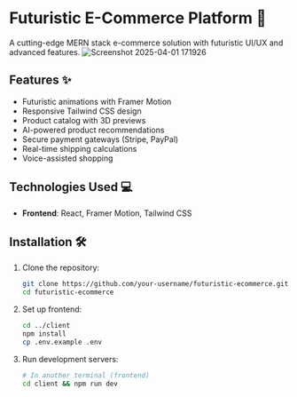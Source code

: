 # Futuristic E-Commerce Platform 🚀

A cutting-edge MERN stack e-commerce solution with futuristic UI/UX and advanced features.
![Screenshot 2025-04-01 171926](https://github.com/user-attachments/assets/cc6f5511-a0d5-4f93-a14e-462757f0493a)


## Features ✨

- Futuristic animations with Framer Motion
- Responsive Tailwind CSS design
- Product catalog with 3D previews
- AI-powered product recommendations
- Secure payment gateways (Stripe, PayPal)
- Real-time shipping calculations
- Voice-assisted shopping

## Technologies Used 💻

- **Frontend**: React, Framer Motion, Tailwind CSS

## Installation 🛠️

1. Clone the repository:
   ```bash
   git clone https://github.com/your-username/futuristic-ecommerce.git
   cd futuristic-ecommerce
   ```

2. Set up frontend:
   ```bash
   cd ../client
   npm install
   cp .env.example .env
   ```

3. Run development servers:
   ```bash
   # In another terminal (frontend)
   cd client && npm run dev
   ```

